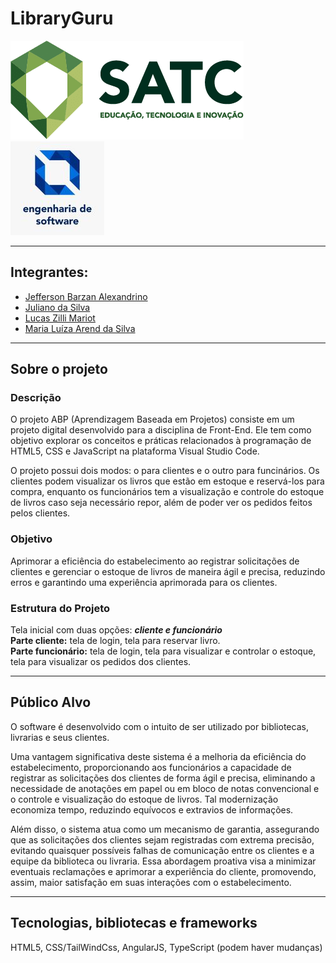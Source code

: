 # LibraryGuru
![Logo](satclogo.png)           ![Logo](englogo.jpg) 

<hr>

## Integrantes:
- [Jefferson Barzan Alexandrino](https://github.com/JeffAlexandrino)
- [Juliano da Silva](https://github.com/ojulianos)
- [Lucas Zilli Mariot](https://github.com/llucaszm)
- [Maria Luíza Arend da Silva](https://github.com/maluarend)
<hr>

## Sobre o projeto
### Descrição
O projeto ABP (Aprendizagem Baseada em Projetos) consiste em um projeto digital desenvolvido para a disciplina de Front-End. Ele tem como objetivo explorar os conceitos e práticas relacionados à programação de HTML5, CSS e JavaScript na plataforma Visual Studio Code.

O projeto possui dois modos: o para clientes e o outro para funcinários. Os clientes podem visualizar os livros que estão em estoque e reservá-los para compra, enquanto os funcionários tem a visualização e controle do estoque de livros caso seja necessário repor, além de poder ver os pedidos feitos pelos clientes.

### Objetivo
Aprimorar a eficiência do estabelecimento ao registrar solicitações de clientes e gerenciar o estoque de livros de maneira ágil e precisa, reduzindo erros e garantindo uma experiência aprimorada para os clientes.

### Estrutura do Projeto 
Tela inicial com duas opções: ***cliente e funcionário*** <br>
**Parte cliente:** tela de login, tela para reservar livro. <br>
**Parte funcionário:** tela de login, tela para visualizar e controlar o estoque, tela para visualizar os pedidos dos clientes.
<hr>

## Público Alvo
O software é desenvolvido com o intuito de ser utilizado por bibliotecas, livrarias e seus clientes.

Uma vantagem significativa deste sistema é a melhoria da eficiência do estabelecimento, proporcionando aos funcionários a capacidade de registrar as solicitações dos clientes de forma ágil e precisa, eliminando a necessidade de anotações em papel ou em bloco de notas convencional e o controle e visualização do estoque de livros. Tal modernização economiza tempo, reduzindo equívocos e extravios de informações.

Além disso, o sistema atua como um mecanismo de garantia, assegurando que as solicitações dos clientes sejam registradas com extrema precisão, evitando quaisquer possíveis falhas de comunicação entre os clientes e a equipe da biblioteca ou livraria. Essa abordagem proativa visa a minimizar eventuais reclamações e aprimorar a experiência do cliente, promovendo, assim, maior satisfação em suas interações com o estabelecimento.

<hr>

## Tecnologias, bibliotecas e frameworks
HTML5, CSS/TailWindCss, AngularJS, TypeScript (podem haver mudanças)




